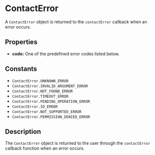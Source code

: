 ContactError
========

A `ContactError` object is returned to the `contactError` callback when an error occurs.

Properties
----------

- __code:__ One of the predefined error codes listed below.

Constants
---------

- `ContactError.UNKNOWN_ERROR`
- `ContactError.INVALID_ARGUMENT_ERROR`
- `ContactError.NOT_FOUND_ERROR`
- `ContactError.TIMEOUT_ERROR`
- `ContactError.PENDING_OPERATION_ERROR`
- `ContactError.IO_ERROR`
- `ContactError.NOT_SUPPORTED_ERROR`
- `ContactError.PERMISSION_DENIED_ERROR`

Description
-----------

The `ContactError` object is returned to the user through the `contactError` callback function when an error occurs.

